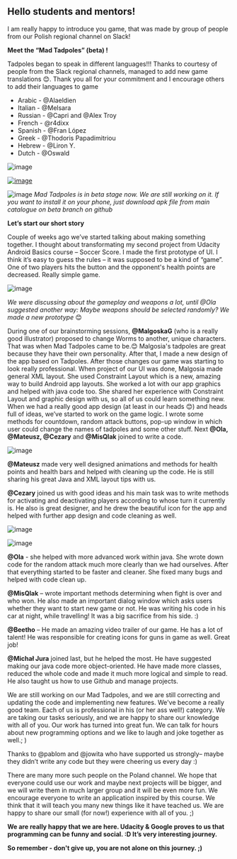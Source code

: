 <h2>Hello students and mentors!</h2>

I am really happy to introduce you game, that was made by group of people from our Polish regional channel on Slack!

**Meet the “Mad Tadpoles” (beta) !**

Tadpoles began to speak in different languages!!!
Thanks to courtesy of people from the Slack regional channels, managed to add new game translations 😊. Thank you all for your commitment and I encourage others to add their languages to game

- Arabic - @Alaeldien
- Italian - @Melsara
- Russian - @Capri and @Alex Troy
- French - @r4dixx
- Spanish - @Fran López
- Greek - @Thodoris Papadimitriou
- Hebrew - @Liron Y.
- Dutch - @Oswald



![image](https://user-images.githubusercontent.com/33101796/34072829-987035c6-e28e-11e7-8485-9688fb0b9527.png)

[![image](https://user-images.githubusercontent.com/33101796/34073036-86368a42-e291-11e7-8465-b76ba4131eaf.png)](https://www.youtube.com/watch?v=Ii1YuBTzZC4)

![image](https://user-images.githubusercontent.com/33101796/34072837-ce529ce2-e28e-11e7-822f-e70d1b60bad7.png)
*Mad Tadpoles is in beta stage now. We are still working on it. If you want to install it on your phone, just download apk file from main catalogue on beta branch on github*

**Let’s start our short story**

Couple of weeks ago we’ve started talking about making something together. I thought about transformating my second project from Udacity Android Basics course – Soccer Score. I made the first prototype of UI.
I think it’s easy to guess the rules – it was supposed to be a kind of “game”. One of two players hits the button and the opponent's health points are decreased. Really simple game.

![image](https://user-images.githubusercontent.com/33101796/34072850-ed0c9b4c-e28e-11e7-82e1-f4138078cfb7.png)

*We were discussing about the gameplay and weapons a lot, until @Ola suggested another way: Maybe weapons should be selected randomly? We made a new prototype* 😊

During one of our brainstorming sessions, **@MalgoskaG** (who is a really good illustrator) proposed to change Worms to another, unique characters. That was when Mad Tadpoles came to be.😊 Malgosia's tadpoles are great because they have their own personality.
After that, I made a new design of the app based on Tadpoles. After those changes our game was starting to look really professional.
When project of our UI was done, Malgosia made general XML layout. She used Constraint Layout which is a new, amazing way to build Android app layouts. She worked a lot with our app graphics and helped with java code too. She shared her experience with Constraint Layout and graphic design with us, so all of us could learn something new. When we had a really good app design (at least in our heads 😊) and heads full of ideas, we’ve started to work on the game logic.
I wrote some methods for countdown, random attack buttons, pop-up window in which user could change the names of tadpoles and some other stuff. Next **@Ola, @Mateusz, @Cezary** and **@MisQlak** joined to write a code.

![image](https://user-images.githubusercontent.com/33101796/34072858-0d318158-e28f-11e7-843b-679a344fe310.png)

**@Mateusz** made very well designed animations and methods for health points and health bars and helped with cleaning up the code. He is still sharing his great Java and XML layout tips with us.

**@Cezary** joined us with good ideas and his main task was to write methods for activating and deactivating players according to whose turn it currently is. He also is great designer, and he drew the beautiful icon for the app and helped with further app design and code cleaning as well.

![image](https://user-images.githubusercontent.com/33101796/34072865-23093926-e28f-11e7-888f-d4118d44426a.png)

![image](https://user-images.githubusercontent.com/33101796/34072867-37f404e2-e28f-11e7-8d1b-599f0611293a.png)

**@Ola** - she helped with more advanced work within java. She wrote down code for the random attack much more clearly than we had ourselves. After that everything started to be faster and cleaner. She fixed many bugs and helped with code clean up.

**@MisQlak** – wrote important methods determining when fight is over and who won. He also made an important dialog window which asks users whether they want to start new game or not. He was writing his code in his car at night, while travelling! It was a big sacrifice from his side. :)

**@Beetho** – He made an amazing video trailer of our game. He has a lot of talent! He was responsible for creating icons for guns in game as well. Great job!

**@Michał Jura** joined last, but he helped the most. He have suggested making our java code more object-oriented. He have made more classes, reduced the whole code and made it much more logical and simple to read. He also taught us how to use Github and manage projects.
 

We are still working on our Mad Tadpoles, and we are still correcting and updating the code and implementing new features. We've become a really good team. Each of us is professional in his (or her ass well!) category. We are taking our tasks seriously, and we are happy to share our knowledge with all of you.
Our work has turned into great fun. We can talk for hours about new programming options and we like to laugh and joke together as well.; )

Thanks to @pablom and @jowita who have supported us strongly– maybe they didn’t write any code but they were cheering us every day :)

There are many more such people on the Poland channel. 
We hope that everyone could use our work and maybe next projects will be bigger, and we will write them in much larger group and it will be even more fun.
We encourage everyone to write an application inspired by this course. We think that it will teach you many new things like it have teached us. We are happy to share our small (for now!) experience with all of you. ;)

**We are really happy that we are here. Udacity & Google proves to us that programming can be funny and social. :D It’s very interesting journey.**

**So remember - don't give up, you are not alone on this journey. ;)**


